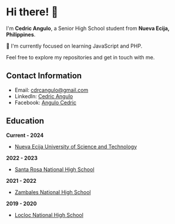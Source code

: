 # Hi there! 👋 

I'm **Cedric Angulo**, a Senior High School student from **Nueva Ecija, Philippines**.

🌱 I'm currently focused on learning JavaScript and PHP.

Feel free to explore my repositories and get in touch with me.

## Contact Information

- Email: [cdrcangulo@gmail.com](mailto:cdrcangulo@gmail.com.com)
- LinkedIn: [Cedric Angulo](https://linkedin.com/in/cedric-angulo-2632ab256)
- Facebook: [Angulo Cedric](https://www.facebook.com/bryan.18.hp)

## Education

 **Current - 2024**
- [Nueva Ecija University of Science and Technology](https://neust.edu.ph/)

 **2022 - 2023**
- [Santa Rosa National High School](https://www.facebook.com/profile.php?id=100064118198317)

 **2021 - 2022**
- [Zambales National High School](https://www.facebook.com/ZambalesNationalHighSchool)

 **2019 - 2020**
- [Locloc National High School](https://www.facebook.com/snhs.extension)

<!--
**bryan308/bryan308** is a ✨ _special_ ✨ repository because its `README.md` (this file) appears on your GitHub profile.


Here are some ideas to get you started:

- 🔭 I’m currently working on ...
- 👯 I’m looking to collaborate on ...
- 🤔 I’m looking for help with ...
- 💬 Ask me about ...
- 📫 How to reach me: ...
- 😄 Pronouns: ...
- ⚡ Fun fact: ...
-->

